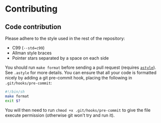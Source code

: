 # Contributing

## Code contribution

Please adhere to the style used in the rest of the repository:
* C99 (`--std=c99`)
* Allman style braces
* Pointer stars separated by a space on each side


You should run `make format` before sending a pull request (requires [`astyle`](http://astyle.sourceforge.net/)). See `.astyle` for more details. You can ensure that all your code is formatted nicely by adding a git pre-commit hook, placing the following in `.git/hooks/pre-commit`:
```sh
#!/bin/sh
make format
exit $?
```
You will then need to run `chmod +x .git/hooks/pre-commit` to give the file execute permission (otherwise git won't try and run it).

